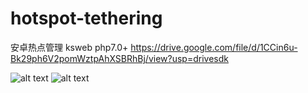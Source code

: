 # hotspot-tethering
安卓热点管理
ksweb php7.0+
https://drive.google.com/file/d/1CCin6u-Bk29ph6V2pomWztpAhXSBRhBj/view?usp=drivesdk

![alt text](https://raw.githubusercontent.com/yiguihai/hotspot-tethering/master/1.png)
![alt text](https://raw.githubusercontent.com/yiguihai/hotspot-tethering/master/2.png)
